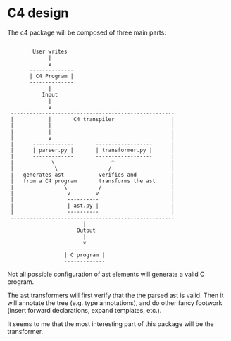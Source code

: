 # C4 design

The c4 package will be composed of three main parts:

```text

        User writes
             |
             v
       --------------
       | C4 Program |
       --------------
             |
           Input
             |
             v
 ----------------------------------------------------
 |           |       C4 transpiler                  |
 |           |                                      |
 |           |                                      |
 |           v                                      |
 |      -------------       ------------------      |
 |      | parser.py |       | transformer.py |      |
 |      -------------       ------------------      |
 |            \                  ^                  |
 |             \                /                   |
 |   generates ast           verifies and           |
 |   from a C4 program       transforms the ast     |
 |                \          /                      |
 |                 v        v                       |
 |                 ----------                       |
 |                 | ast.py |                       |
 |                 ----------                       |
 ----------------------------------------------------
                        |
                      Output
                        |
                        v
                  -------------
                  | C program |
                  -------------

```

Not all possible configuration of ast elements will generate a valid C program.

The ast transformers will first verify that the the parsed ast is valid. Then it will annotate the tree (e.g. type annotations), and do other fancy footwork (insert forward declarations, expand templates, etc.).

It seems to me that the most interesting part of this package will be the transformer.

